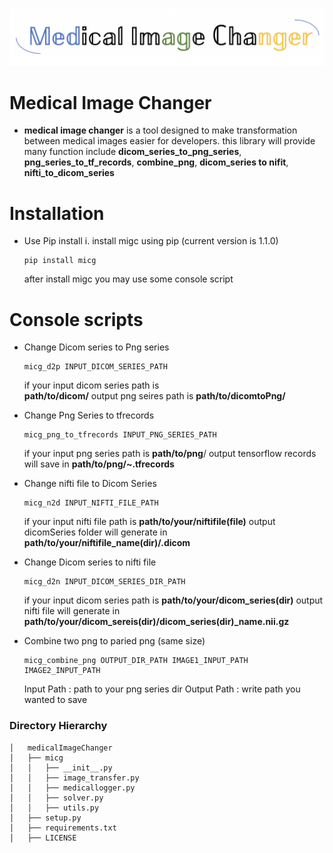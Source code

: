 

![title](./title.png)

 # Medical Image Changer
-  **medical image changer** is a tool designed to make transformation    between medical images easier for developers. this library will provide many function include **dicom_series_to_png_series**,  **png_series_to_tf_records**, **combine_png**,  **dicom_series to nifit**, **nifti_to_dicom_series**


# Installation
- Use Pip install
		i. install migc using pip (current version is 1.1.0)
	```
	pip install micg
	```
	after install migc you may use some console script


# Console scripts
- Change Dicom series to Png series
	```
	micg_d2p INPUT_DICOM_SERIES_PATH 
	```
	if your input dicom series path is  
	 **path/to/dicom/**
	output png seires path is 
	**path/to/dicomtoPng/**
	

- Change Png Series to tfrecords 
	```
	micg_png_to_tfrecords INPUT_PNG_SERIES_PATH
	```
	if your input png series path is 
	**path/to/png**/
	output tensorflow records will save in 
	**path/to/png/~.tfrecords**

- Change nifti file to Dicom Series
	```
	micg_n2d INPUT_NIFTI_FILE_PATH
	```
	if your input nifti file path is
	 **path/to/your/niftifile(file)**
	output dicomSeries folder will generate in **path/to/your/niftifile_name(dir)/.dicom**

- Change Dicom series to nifti file
	```
	micg_d2n INPUT_DICOM_SERIES_DIR_PATH
	```
	if your input dicom series path is
	**path/to/your/dicom_series(dir)**
	output  nifti file will generate in
	**path/to/your/dicom_sereis(dir)/dicom_series(dir)_name.nii.gz**

- Combine two png to paried png (same size)
	```
	micg_combine_png OUTPUT_DIR_PATH IMAGE1_INPUT_PATH IMAGE2_INPUT_PATH
	```
	Input Path : path to your png series dir
	Output Path : write path you wanted to save

### Directory Hierarchy
```
│   medicalImageChanger
│   ├── micg
│   │   ├── __init__.py
│   │   ├── image_transfer.py
│   │   ├── medicallogger.py
│   │   ├── solver.py
│   │   ├── utils.py
│   ├── setup.py
│   ├── requirements.txt
│   ├── LICENSE
```

